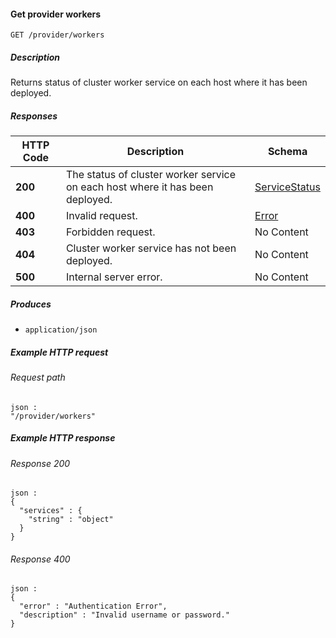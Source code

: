 
<a name="get_provider_workers"></a>
#### Get provider workers
```
GET /provider/workers
```


##### Description
Returns status of cluster worker service on each host where it has been
deployed.


##### Responses

|HTTP Code|Description|Schema|
|---|---|---|
|**200**|The status of cluster worker service on each host where it has been<br>deployed.|[ServiceStatus](../definitions/ServiceStatus.md#servicestatus)|
|**400**|Invalid request.|[Error](../definitions/Error.md#error)|
|**403**|Forbidden request.|No Content|
|**404**|Cluster worker service has not been deployed.|No Content|
|**500**|Internal server error.|No Content|


##### Produces

* `application/json`


##### Example HTTP request

###### Request path
```
json :
"/provider/workers"
```


##### Example HTTP response

###### Response 200
```
json :
{
  "services" : {
    "string" : "object"
  }
}
```


###### Response 400
```
json :
{
  "error" : "Authentication Error",
  "description" : "Invalid username or password."
}
```



